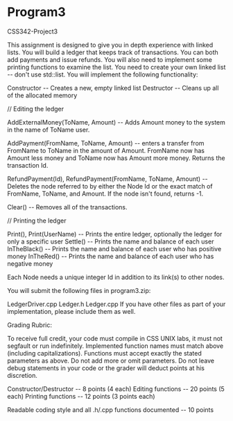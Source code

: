 # Program3

CSS342-Project3

This assignment is designed to give you in depth experience with linked lists. You will build a ledger that keeps track of transactions. You can both add payments and issue refunds. You will also need to implement some printing functions to examine the list. You need to create your own linked list -- don't use std::list. You will implement the following functionality:

Constructor -- Creates a new, empty linked list Destructor -- Cleans up all of the allocated memory

// Editing the ledger

AddExternalMoney(ToName, Amount) -- Adds Amount money to the system in the name of ToName user.

AddPayment(FromName, ToName, Amount) -- enters a transfer from FromName to ToName in the amount of Amount. FromName now has Amount less money and ToName now has Amount more money. Returns the transaction Id.

RefundPayment(Id), RefundPayment(FromName, ToName, Amount) -- Deletes the node referred to by either the Node Id or the exact match of FromName, ToName, and Amount. If the node isn't found, returns -1.

Clear() -- Removes all of the transactions.

// Printing the ledger

Print(), Print(UserName) -- Prints the entire ledger, optionally the ledger for only a specific user Settle() -- Prints the name and balance of each user InTheBlack() -- Prints the name and balance of each user who has positive money InTheRed() -- Prints the name and balance of each user who has negative money

Each Node needs a unique integer Id in addition to its link(s) to other nodes.

You will submit the following files in program3.zip:

LedgerDriver.cpp
Ledger.h
Ledger.cpp
If you have other files as part of your implementation, please include them as well.

Grading Rubric:

To receive full credit, your code must compile in CSS UNIX labs, it must not segfault or run indefinitely. Implemented function names must match above (including capitalizations). Functions must accept exactly the stated parameters as above. Do not add more or omit parameters. Do not leave debug statements in your code or the grader will deduct points at his discretion.

Constructor/Destructor -- 8 points (4 each) Editing functions -- 20 points (5 each) Printing functions -- 12 points (3 points each)

Readable coding style and all .h/.cpp functions documented -- 10 points
